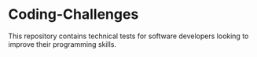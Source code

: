 # Coding-Challenges
This repository contains technical tests for software developers looking to improve their programming skills.
